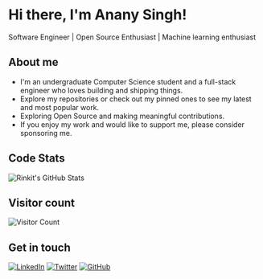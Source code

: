 # Hi there, I'm Anany Singh! 
Software Engineer | Open Source Enthusiast | Machine learning enthusiast 

## About me

- I'm an undergraduate Computer Science student and a full-stack engineer who loves building and shipping things.
- Explore my repositories or check out my pinned ones to see my latest and most popular work.
- Exploring Open Source and making meaningful contributions.
- If you enjoy my work and would like to support me, please consider sponsoring me.


## Code Stats
![Rinkit's GitHub Stats](https://github-readme-stats.vercel.app/api?username=Apocalypse3007&show_icons=true&theme=dark)



## Visitor count
![Visitor Count](https://count.getloli.com/get/@Apocalypse3007?theme=rule34)


## Get in touch
[![LinkedIn](https://img.shields.io/badge/LinkedIn-blue?style=for-the-badge&logo=linkedin)](www.linkedin.com/in/-anany-singh-)
[![Twitter](https://img.shields.io/badge/Twitter-black?style=for-the-badge&logo=x)](https://x.com/Apocalypse3007)
[![GitHub](https://img.shields.io/badge/GitHub-181717?style=for-the-badge&logo=github)]([https://github.com/rinkitadhana](https://github.com/Apocalypse3007))

